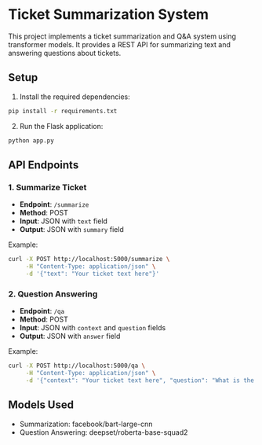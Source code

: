 # Ticket Summarization System

This project implements a ticket summarization and Q&A system using transformer models. It provides a REST API for summarizing text and answering questions about tickets.

## Setup

1. Install the required dependencies:
```bash
pip install -r requirements.txt
```

2. Run the Flask application:
```bash
python app.py
```

## API Endpoints

### 1. Summarize Ticket
- **Endpoint**: `/summarize`
- **Method**: POST
- **Input**: JSON with `text` field
- **Output**: JSON with `summary` field

Example:
```bash
curl -X POST http://localhost:5000/summarize \
     -H "Content-Type: application/json" \
     -d '{"text": "Your ticket text here"}'
```

### 2. Question Answering
- **Endpoint**: `/qa`
- **Method**: POST
- **Input**: JSON with `context` and `question` fields
- **Output**: JSON with `answer` field

Example:
```bash
curl -X POST http://localhost:5000/qa \
     -H "Content-Type: application/json" \
     -d '{"context": "Your ticket text here", "question": "What is the issue?"}'
```

## Models Used
- Summarization: facebook/bart-large-cnn
- Question Answering: deepset/roberta-base-squad2
